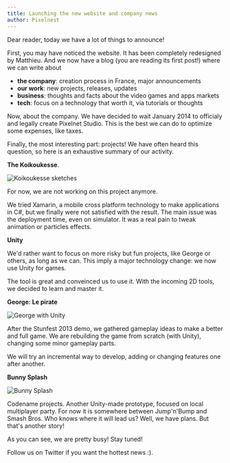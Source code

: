 ```yaml
---
title: Launching the new website and company news
author: Pixelnest
---
```


Dear reader, today we have a lot of things to announce!

First, you may have noticed the website. It has been completely redesigned by Matthieu.
And we now have a blog (you are reading its first post!) where we can write about

- **the company**: creation process in France, major announcements
- **our work**: new projects, releases, updates
- **business**: thoughts and facts about the video games and apps markets
- **tech**: focus on a technology that worth it, via tutorials or thoughts

Now, about the company. We have decided to wait January 2014 to officialy and legally create Pixelnet Studio. This is the best we can do to optimize some expenses, like taxes.

Finally, the most interesting part: projects!
We have often heard this question, so here is an exhaustive summary of our activity.

**The Koikoukesse**.

<img src="https://lh3.googleusercontent.com/-VZF7B7le8HA/UkQJLZQtWEI/AAAAAAAAAFc/krR7aRwB4HE/w571-h512-no/Capture+d%25E2%2580%2599e%25CC%2581cran+2013-09-26+a%25CC%2580+12.14.40.png" alt="Koikoukesse sketches" />

For now, we are not working on this project anymore.

We tried Xamarin, a mobile cross platform technology to make applications in C#, but we finally were not satisfied with the result. The main issue was the deployment time, even on simulator. It was a real pain to tweak animation or particles effects.

**Unity**

We'd rather want to focus on more risky but fun projects, like George or others, as long as we can. This imply a major technology change: we now use Unity for games.

The tool is great and conveinced us to use it. With the incoming 2D tools, we decided to learn and master it.

**George: Le pirate**

<img src="https://lh3.googleusercontent.com/-35pl_4tSsNc/UkQGOWSXjbI/AAAAAAAAAB0/L6lYSQwzzOc/w953-h497-no/george.png" alt="George with Unity" />

After the Stunfest 2013 demo, we gathered gameplay ideas to make a better and full game. We are rebuilding the game from scratch (with Unity), changing some minor gameplay parts.

We will try an incremental way to develop, adding or changing features one after another.

**Bunny Splash**

<img src="https://lh5.googleusercontent.com/-By5HNMoxPdg/UkQGOdOf2EI/AAAAAAAAAB4/yTR69t4cyvg/w953-h572-no/bunnysplash.png" alt="Bunny Splash" />

Codename projects. Another Unity-made prototype, focused on local multiplayer party. For now it is somewhere between Jump'n'Bump and Smash Bros. Who knows where it will lead us?
Well, we have plans. But that's another story!

As you can see, we are pretty busy!
Stay tuned!

Follow us on Twitter if you want the hottest news :).

